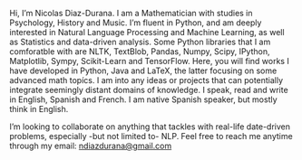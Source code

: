 Hi, I’m Nicolas Diaz-Durana. I am a Mathematician with studies in Psychology, History and Music. I’m fluent in Python, and am deeply interested in Natural Language Processing and Machine Learning, as well as Statistics and data-driven analysis. 
Some Python libraries that I am comforatble with are NLTK, TextBlob, Pandas, Numpy, Scipy, IPython, Matplotlib, Sympy, Scikit-Learn and TensorFlow. 
Here, you will find works I have developed in Python, Java and LaTeX, the latter focusing on some advanced math topícs. I am into any ideas or projects that can potentially integrate seemingly distant domains of knowledge. I speak, read and write in English, Spanish and French. I am native Spanish speaker, but mostly think in English.

I’m looking to collaborate on anything that tackles with real-life date-driven problems, especially -but not limited to- NLP.
Feel free to reach me anytime through my email: ndiazdurana@gmail.com

<!---
nykolai-d/nykolai-d is a ✨ special ✨ repository because its `README.md` (this file) appears on your GitHub profile.
You can click the Preview link to take a look at your changes.
--->
